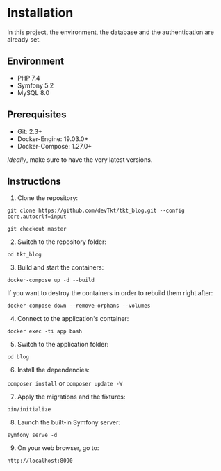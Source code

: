 # Installation

In this project, the environment, the database and the authentication are already set.

## Environment

- PHP 7.4
- Symfony 5.2
- MySQL 8.0

## Prerequisites

- Git: 2.3+
- Docker-Engine: 19.03.0+
- Docker-Compose: 1.27.0+

*Ideally*, make sure to have the very latest versions.

## Instructions

1. Clone the repository:

`git clone https://github.com/devTkt/tkt_blog.git --config core.autocrlf=input`

`git checkout master`

2. Switch to the repository folder:

`cd tkt_blog`

3. Build and start the containers:

`docker-compose up -d --build`

If you want to destroy the containers in order to rebuild them right after:

`docker-compose down --remove-orphans --volumes`

4. Connect to the application's container:

`docker exec -ti app bash`

5. Switch to the application folder:

`cd blog`

6. Install the dependencies:

`composer install` or `composer update -W`

7. Apply the migrations and the fixtures:

`bin/initialize`

8. Launch the built-in Symfony server:

`symfony serve -d`

9. On your web browser, go to:

`http://localhost:8090`
